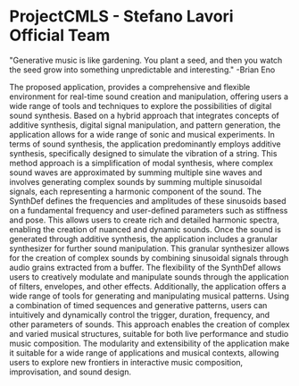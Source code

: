 # ProjectCMLS - Stefano Lavori Official Team

"Generative music is like gardening. You plant a seed, and then you watch the seed grow into something unpredictable and interesting."
-Brian Eno

The proposed application, provides a comprehensive and flexible environment for real-time sound creation and manipulation, offering users a wide range of tools and techniques to explore the possibilities of digital sound synthesis. Based on a hybrid approach that integrates concepts of additive synthesis, digital signal manipulation, and pattern generation, the application allows for a wide range of sonic and musical experiments.
In terms of sound synthesis, the application predominantly employs additive synthesis, specifically designed to simulate the vibration of a string. This method approach is a simplification of modal synthesis, where complex sound waves are approximated by summing multiple sine waves and involves generating complex sounds by summing multiple sinusoidal signals, each representing a harmonic component of the sound. The SynthDef defines the frequencies and amplitudes of these sinusoids based on a fundamental frequency and user-defined parameters such as stiffness and pose. This allows users to create rich and detailed harmonic spectra, enabling the creation of nuanced and dynamic sounds.
Once the sound is generated through additive synthesis, the application includes a granular synthesizer for further sound manipulation. This granular synthesizer allows for the creation of complex sounds by combining sinusoidal signals through audio grains extracted from a buffer. The flexibility of the SynthDef allows users to creatively modulate and manipulate sounds through the application of filters, envelopes, and other effects.
Additionally, the application offers a wide range of tools for generating and manipulating musical patterns. Using a combination of timed sequences and generative patterns, users can intuitively and dynamically control the trigger, duration, frequency, and other parameters of sounds. This approach enables the creation of complex and varied musical structures, suitable for both live performance and studio music composition.
The modularity and extensibility of the application make it suitable for a wide range of applications and musical contexts, allowing users to explore new frontiers in interactive music composition, improvisation, and sound design. 

